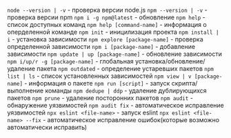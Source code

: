 `node --version | -v` - проверка версии node.js
 `npm --version | -v` - проверка версии npm
 `npm i -g npm@latest` - обновление
 `npm help` - список доступных команд
 `npm help [command-name]` - информация о оперделенной команде
 `npm init` - иницилизация проекта
 `npm install | i` - установка зависимости
 `npm explore [package-name]` - проверка определенной зависимости
 `npm i [package-name]` - добавление зависимости
 `npm update | up [package-name]` - обновление зависимости
 `npm i/up/r -g [package-name]` - глобальная установка/обновление/удаление пакета
 `npm outdated` - определение устаревших пакетов
 `npm list | ls` - список установленных зависимостей
 `npm view | v [package-name]` - информация о пакете
 `npm run [script]` - запуск скрипта/выполнение команды
 `npm dedupe | ddp` - удаление дублирующихся пакетов
 `npm prune` - удаление посторонних пакетов
 `npm audit` - обнаружение уязвимостей
 `npm audit fix` - автоматическое исправление уязвимостей
 `npx eslint <file-name>` - запуск eslint
 `npx eslint <file-name> --fix` - автоматическое исправление ошибок(которые возможно автоматически исправить)